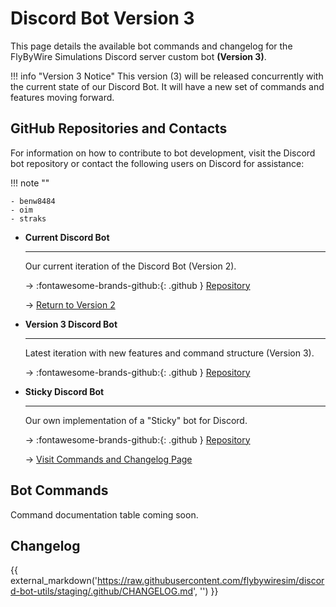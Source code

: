 # Discord Bot Version 3

This page details the available bot commands and changelog for the FlyByWire Simulations Discord server custom bot **(Version 3)**.

!!! info "Version 3 Notice"
    This version (3) will be released concurrently with the current state of our Discord Bot. It will have a new set of commands and features moving forward.

## GitHub Repositories and Contacts

For information on how to contribute to bot development, visit the Discord bot repository or contact the following users on Discord for assistance:

!!! note ""

    - benw8484
    - oim
    - straks

<div class="grid cards" markdown>

- **Current Discord Bot**

    ---

    Our current iteration of the Discord Bot (Version 2).

    -> :fontawesome-brands-github:{: .github } [Repository](https://github.com/flybywiresim/discord-bot)

    -> [Return to Version 2](discord-bot.md)

- **Version 3 Discord Bot**

    ---

    Latest iteration with new features and command structure (Version 3).

    -> :fontawesome-brands-github:{: .github } [Repository](https://github.com/flybywiresim/discord-bot-utils)

- **Sticky Discord Bot**

    ---

    Our own implementation of a "Sticky" bot for Discord.

    -> :fontawesome-brands-github:{: .github } [Repository](https://github.com/flybywiresim/discord-bot-sticky)

    -> [Visit Commands and Changelog Page](discord-bot-sticky.md)

</div>

## Bot Commands

Command documentation table coming soon.

## Changelog

{{ external_markdown('https://raw.githubusercontent.com/flybywiresim/discord-bot-utils/staging/.github/CHANGELOG.md', '') }}
